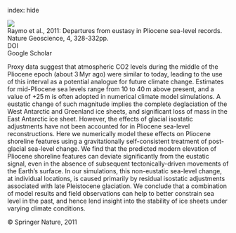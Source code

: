 index: hide

<div class="Citation">
    <div class="Citation-thumb CitationThumb-linked"  data-href="https://doi.org/10.1038/ngeo1118">
      <img src="https://static.claimspace.cloud/climate-study-static/refs/thumbs/5/Raymo_et_al_2011-thumb.png" />
    </div>

  <div class="Citation-body">
    <div class="Citation-text">Raymo et al., 2011: Departures from eustasy in Pliocene sea-level records. <span class="Article-journal">Nature Geoscience, </span><span class="Article-volume">4, </span>328-332pp.</div>
    <div class="Citation-links">
      <div class="CitationLink" data-href="https://doi.org/10.1038/ngeo1118">
        <div class="CitationLink-icon CitationLink-Doi"></div>
        <div class="CitationLink-text">DOI</div>
      </div>
      <div class="CitationLink" data-href="https://scholar.google.com/scholar?q=10.1038/ngeo1118">
        <div class="CitationLink-icon CitationLink-Scholar"></div>
        <div class="CitationLink-text">Google Scholar</div>
      </div>
    </div>
  </div>
</div>

Proxy data suggest that atmospheric CO2 levels during the middle of the Pliocene epoch (about 3 Myr ago) were similar to today, leading to the use of this interval as a potential analogue for future climate change. Estimates for mid-Pliocene sea levels range from 10 to 40 m above present, and a value of +25 m is often adopted in numerical climate model simulations. A eustatic change of such magnitude implies the complete deglaciation of the West Antarctic and Greenland ice sheets, and significant loss of mass in the East Antarctic ice sheet. However, the effects of glacial isostatic adjustments have not been accounted for in Pliocene sea-level reconstructions. Here we numerically model these effects on Pliocene shoreline features using a gravitationally self-consistent treatment of post-glacial sea-level change. We find that the predicted modern elevation of Pliocene shoreline features can deviate significantly from the eustatic signal, even in the absence of subsequent tectonically-driven movements of the Earth’s surface. In our simulations, this non-eustatic sea-level change, at individual locations, is caused primarily by residual isostatic adjustments associated with late Pleistocene glaciation. We conclude that a combination of model results and field observations can help to better constrain sea level in the past, and hence lend insight into the stability of ice sheets under varying climate conditions.

<div class="Citation-copy">
&copy; Springer Nature, 2011
</div>